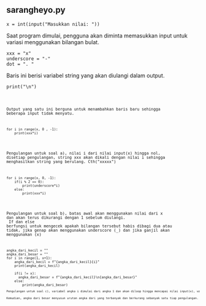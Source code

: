 ## sarangheyo.py

<pre><code>x = int(input("Masukkan nilai: "))</code></pre>
Saat program dimulai, pengguna akan diminta memasukkan input untuk variasi menggunakan bilangan bulat.

<pre><code>xxx = "x"
underscore = "-"
dot = ". "</code></pre>
Baris ini berisi variabel string yang akan diulangi dalam output.

<pre><code>print("\n")<code></pre>
Output yang satu ini berguna untuk menambahkan baris baru sehingga beberapa input tidak menyatu.

<pre><code>for i in range(x, 0 , -1):
    print(xxx*i)</code></pre>
Pengulangan untuk soal a), nilai i dari nilai input(x) hingga nol, disetiap pengulangan, string xxx akan dikali dengan nilai i sehingga menghasilkan string yang berulang. Cth("xxxxx")

<pre><code>for i in range(x, 0, -1):
    if(i % 2 == 0):
        print(underscore*i)
    else:
        print(xxx*i)</code></pre>
Pengulangan untuk soal b), batas awal akan menggunakan nilai dari x dan akan terus dikurangi dengan 1 sebelum diulangi.<br>
If dan else berfungsi untuk mengecek apakah bilangan tersebut habis dibagi dua atau tidak, jika genap akan menggunakan underscore (_) dan jika ganjil akan menggunakan (x)

<pre><code>angka_dari_kecil = ""
angka_dari_besar = ""
for i in range(1, x+1):
    angka_dari_kecil = f"{angka_dari_kecil}{i}"
    print(angka_dari_kecil)

    if(i != x):
      angka_dari_besar = f"{angka_dari_kecil}\n{angka_dari_besar}"
    else:
        print(angka_dari_besar)<code><pre>
Pengulangan untuk soal c), variabel angka i dimulai dari angka 1 dan akan diloop hingga mencapai nilai input(x), variabel angka dari kecil akan menyimpan urutan angka dari yang terkecil, dan menambahkan angkanya setiap pengulangan.<br>
Kemudian, angka dari besar menyusun urutan angka dari yang terbanyak dan berkurang sebanyak satu tiap pengulangan.


